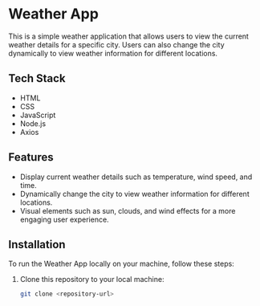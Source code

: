 # Weather App

This is a simple weather application that allows users to view the current weather details for a specific city. Users can also change the city dynamically to view weather information for different locations.

## Tech Stack

- HTML
- CSS
- JavaScript
- Node.js
- Axios

## Features

- Display current weather details such as temperature, wind speed, and time.
- Dynamically change the city to view weather information for different locations.
- Visual elements such as sun, clouds, and wind effects for a more engaging user experience.

## Installation

To run the Weather App locally on your machine, follow these steps:

1. Clone this repository to your local machine:

   ```bash
   git clone <repository-url>
